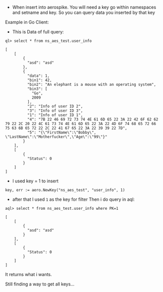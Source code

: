 - When insert into aerospike. You will need a key go within namespaces and setname and key. So you can query data you inserted
by that key

Example in Go Client:

- This is Data of full query:

```
ql> select * from ns_aes_test.user_info

[
    [
        {
          "asd": "asd"
        },
        {
          "data": 1,
          "bin1": 42,
          "bin2": "An elephant is a mouse with an operating system",
          "bin3": [
            "Go",
            2009
          ],
          "2": "Info of user ID 2",
          "3": "Info of user ID 3",
          "1": "Info of user ID 1",
          "4": "7B 22 46 69 72 73 74 4E 61 6D 65 22 3A 22 42 6F 62 62 79 22 2C 20 22 4C 61 73 74 4E 61 6D 65 22 3A 22 4D 6F 74 68 65 72 66 75 63 6B 65 72 22 2C 22 41 67 65 22 3A 22 39 39 22 7D",
          "5": "{\"FirstName\":\"Bobby\", \"LastName\":\"Motherfucker\",\"Age\":\"99\"}"
        }
    ],
    [
        {
          "Status": 0
        }
    ]
]

```

- I used key = 1 to insert

```
key, err := aero.NewKey("ns_aes_test", "user_info", 1)
```

- after that I used `1` as the key for filter
Then i do query in aql:
```
aql> select * from ns_aes_test.user_info where PK=1

[
    [
        {
          "asd": "asd"
        }
    ],
    [
        {
          "Status": 0
        }
    ]
]
```

It returns what i wants.

Still finding a way to get all keys...




